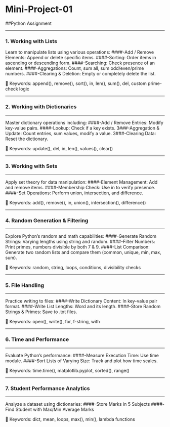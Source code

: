 # Mini-Project-01
##Python Assignment

---
### **1. Working with Lists**
Learn to manipulate lists using various operations:
####-Add / Remove Elements: Append or delete specific items.
####-Sorting: Order items in ascending or descending form.
####-Searching: Check presence of an element.
####-Aggregations: Count, sum all, sum odd/even/prime numbers.
####-Clearing & Deletion: Empty or completely delete the list.

📘 Keywords: append(), remove(), sort(), in, len(), sum(), del, custom prime-check logic


---
### **2. Working with Dictionaries**
---

Master dictionary operations including:
####-Add / Remove Entries: Modify key-value pairs.
####-Lookup: Check if a key exists.
3###-Aggregation & Update: Count entries, sum values, modify a value.
3###-Clearing Data: Reset the dictionary.

📘 Keywords: update(), del, in, len(), values(), clear()

---
### **3. Working with Sets**
---
Apply set theory for data manipulation:
####-Element Management: Add and remove items.
####-Membership Check: Use in to verify presence.
####-Set Operations: Perform union, intersection, and difference.

📘 Keywords: add(), remove(), in, union(), intersection(), difference()

---
### **4. Random Generation & Filtering**
---
Explore Python’s random and math capabilities:
####-Generate Random Strings: Varying lengths using string and random.
####-Filter Numbers: Print primes, numbers divisible by both 7 & 9.
####-List Comparison: Generate two random lists and compare them (common, unique, min, max, sum).

📘 Keywords: random, string, loops, conditions, divisibility checks


---
### **5. File Handling**
---
Practice writing to files:
####-Write Dictionary Content: In key-value pair format.
####-Write List Lengths: Word and its length.
####-Store Random Strings & Primes: Save to .txt files.

📘 Keywords: open(), write(), for, f-string, with


---
### **6. Time and Performance**
---
Evaluate Python’s performance:
####-Measure Execution Time: Use time module.
####-Sort Lists of Varying Size: Track and plot how time scales.

📘 Keywords: time.time(), matplotlib.pyplot, sorted(), range()



---
### **7. Student Performance Analytics**
---

Analyze a dataset using dictionaries:
####-Store Marks in 5 Subjects
####-Find Student with Max/Min Average Marks

📘 Keywords: dict, mean, loops, max(), min(), lambda functions


